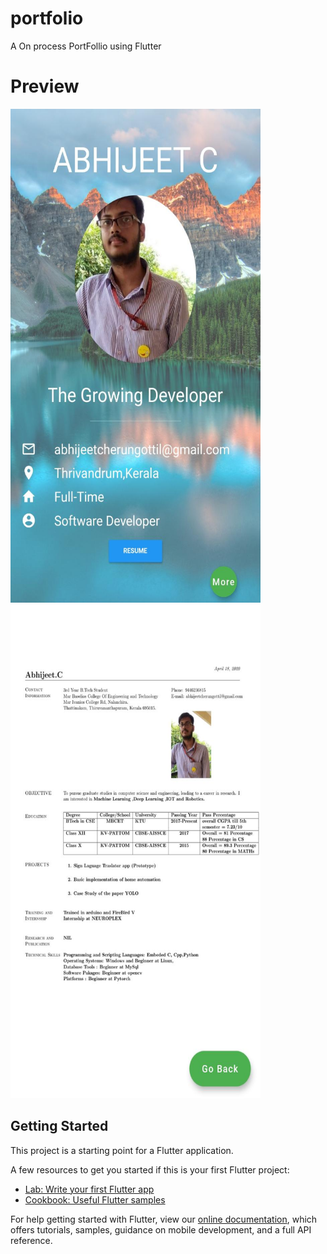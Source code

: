
# portfolio

A On process PortFollio using Flutter 

# Preview
<img src="https://raw.githubusercontent.com/abhijeet1999/portfolio/master/10.jpeg" width="400" height="790"> <img src="https://raw.githubusercontent.com/abhijeet1999/portfolio/master/14.jpeg" width="400" height="790"> 

## Getting Started

This project is a starting point for a Flutter application.

A few resources to get you started if this is your first Flutter project:

- [Lab: Write your first Flutter app](https://flutter.dev/docs/get-started/codelab)
- [Cookbook: Useful Flutter samples](https://flutter.dev/docs/cookbook)

For help getting started with Flutter, view our
[online documentation](https://flutter.dev/docs), which offers tutorials,
samples, guidance on mobile development, and a full API reference.

